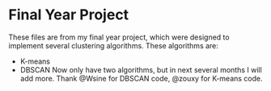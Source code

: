 # Final Year Project

These files are from my final year project, which were designed to implement several clustering algorithms.
These algorithms are:
* K-means
* DBSCAN
Now only have two algorithms, but in next several months I will add more.
Thank @Wsine for DBSCAN code, @zouxy for K-means code.